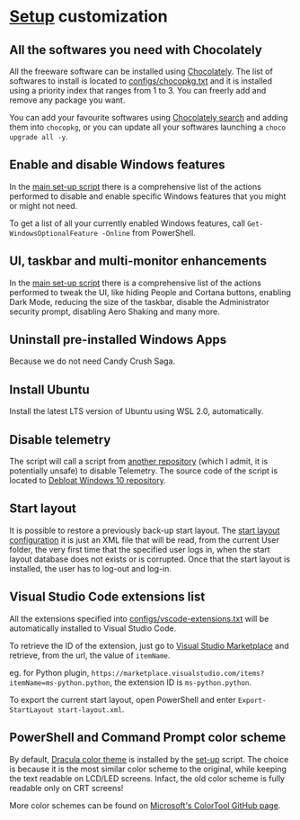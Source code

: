 # [Setup](README.md) customization

## All the softwares you need with Chocolately

All the freeware software can be installed using [Chocolately](https://chocolatey.org/). The list of softwares to install is located to [configs/chocopkg.txt](https://github.com/shubhamgulati91/windows-final-setup/blob/master/configs/chocopkg.txt) and it is installed using a priority index that ranges from 1 to 3. You can freerly add and remove any package you want.

You can add your favourite softwares using [Chocolately search](https://chocolatey.org/search) and adding them into `chocopkg`, or you can update all your softwares launching a `choco upgrade all -y`.

## Enable and disable Windows features

In the [main set-up script](https://github.com/shubhamgulati91/windows-final-setup/blob/master/setup.psm1) there is a comprehensive list of the actions performed to disable and enable specific Windows features that you might or might not need.

To get a list of all your currently enabled Windows features, call `Get-WindowsOptionalFeature -Online` from PowerShell.

## UI, taskbar and multi-monitor enhancements

In the [main set-up script](https://github.com/shubhamgulati91/windows-final-setup/blob/master/setup.psm1) there is a comprehensive list of the actions performed to tweak the UI, like hiding People and Cortana buttons, enabling Dark Mode, reducing the size of the taskbar, disable the Administrator security prompt, disabling Aero Shaking and many more.

## Uninstall pre-installed Windows Apps

Because we do not need Candy Crush Saga.

## Install Ubuntu

Install the latest LTS version of Ubuntu using WSL 2.0, automatically.

## Disable telemetry

The script will call a script from [another repository](https://github.com/W4RH4WK/Debloat-Windows-10/) (which I admit, it is potentially unsafe) to disable Telemetry. The source code of the script is located to [Debloat Windows 10 repository](https://github.com/W4RH4WK/Debloat-Windows-10/blob/master/scripts/block-telemetry.ps1).

## Start layout

It is possible to restore a previously back-up start layout. The [start layout configuration](https://github.com/shubhamgulati91/windows-final-setup/blob/master/configs/start-layout.xml) it is just an XML file that will be read, from the current User folder, the very first time that the specified user logs in, when the start layout database does not exists or is corrupted. Once that the start layout is installed, the user has to log-out and log-in.

## Visual Studio Code extensions list

All the extensions specified into [configs/vscode-extensions.txt](https://github.com/shubhamgulati91/windows-final-setup/blob/master/configs/vscode-extensions.txt) will be automatically installed to Visual Studio Code.

To retrieve the ID of the extension, just go to [Visual Studio Marketplace](https://marketplace.visualstudio.com) and retrieve, from the url, the value of `itemName`.

eg. for Python plugin, `https://marketplace.visualstudio.com/items?itemName=ms-python.python`, the extension ID is `ms-python.python`.

To export the current start layout, open PowerShell and enter `Export-StartLayout start-layout.xml`.

## PowerShell and Command Prompt color scheme

By default, [Dracula color theme](https://github.com/shubhamgulati91/windows-final-setup/blob/master/configs/Dracula-ColorTool.itermcolors) is installed by the [set-up](https://github.com/shubhamgulati91/windows-final-setup/blob/master/setup.psm1) script. The choice is because it is the most similar color scheme to the original, while keeping the text readable on LCD/LED screens. Infact, the old color scheme is fully readable only on CRT screens!

More color schemes can be found on [Microsoft's ColorTool GitHub page](https://github.com/microsoft/terminal/tree/master/src/tools/ColorTool/schemes).

